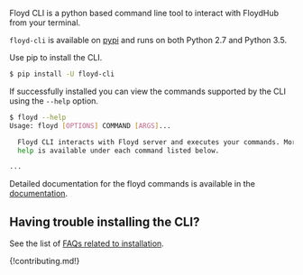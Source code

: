 Floyd CLI is a python based command line tool to interact with FloydHub from your terminal.

`floyd-cli` is available on [pypi](https://pypi.python.org/pypi/floyd-cli) and
runs on both Python 2.7 and Python 3.5.

Use pip to install the CLI.

```bash
$ pip install -U floyd-cli
```

If successfully installed you can view the commands supported by the CLI using the 
`--help` option.

```bash
$ floyd --help
Usage: floyd [OPTIONS] COMMAND [ARGS]...

  Floyd CLI interacts with Floyd server and executes your commands. More
  help is available under each command listed below.

...
```

Detailed documentation for the floyd commands is available in the [documentation](../commands/index.md).

## Having trouble installing the CLI?

See the list of [FAQs related to installation](../faqs/installation.md).

{!contributing.md!}
